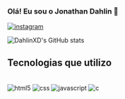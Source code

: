 
### Olá! Eu sou o Jonathan Dahlin 💪

[![instagram](https://img.shields.io/badge/Instagram-E4405F?style=for-the-badge&logo=instagram&logoColor=white)](https://instagram.com/dahlinxd)

![DahlinXD's GitHub stats](https://github-readme-stats.vercel.app/api?username=DahlinXD&show_icons=true&theme=tokyonight)

## Tecnologias que utilizo

<div style="display: inline_block"><br/>
 <img align="center" alt="html5" src="https://img.shields.io/badge/HTML5-E34F26?style=for-the-badge&logo=html5&logoColor=white" /> 
 <img align="center" alt="css" src="https://img.shields.io/badge/CSS3-1572B6?style=for-the-badge&logo=css3&logoColor=white" /> 
 <img align="center" alt="javascript" src="https://img.shields.io/badge/JavaScript-323330?style=for-the-badge&logo=javascript&logoColor=F7DF1E" />
<img align="center" alt="c" src="https://img.shields.io/badge/C-00599C?style=for-the-badge&logo=c&logoColor=white" />

 </div>

 
